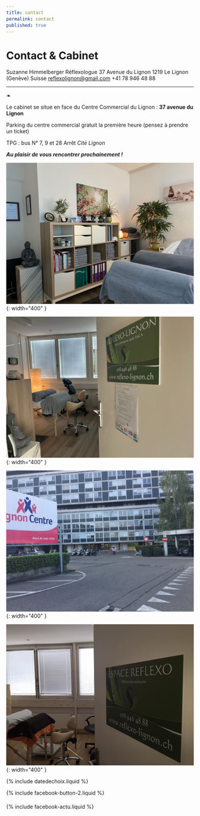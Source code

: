 ```yaml
---
title: contact
permalink: contact
published: true
---
```


# Contact & Cabinet

Suzanne Himmelberger
Réflexologue
37 Avenue du Lignon
1219 Le Lignon (Genève)
Suisse
[reflexolignon@gmail.com](mailto:reflexolignon@gmail.com)
<i class="fa fa-mobile"></i> +41 78 946 48 88

---

❧

Le cabinet se situe en face du Centre Commercial du Lignon :
**37 avenue du Lignon**

Parking du centre commercial gratuit la première heure
(pensez à prendre un ticket)

TPG : bus N° 7, 9 et 28
Arrêt *Cité Lignon*

***Au plaisir de vous rencontrer prochainement !***

![](./images/cabinet2023.jpg){: width="400" }

![](./images/entreecabinet.jpg){: width="400" }

![](./images/batiment-lignon.jpg){: width="400" }

![](./images/cabinet-reflexologie-suzanne-himmelberger-1.jpg){: width="400" }


{% include datedechoix.liquid %}

{% include facebook-button-2.liquid %}

<div style="margin-top: 20px" />

{% include facebook-actu.liquid %}

